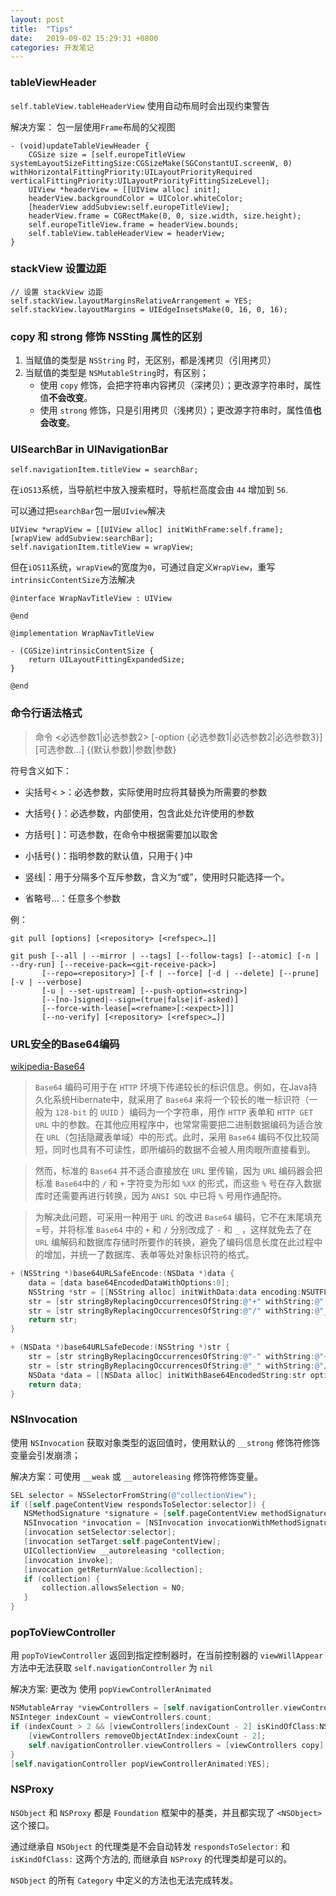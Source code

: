 ```yaml
---
layout: post
title:  "Tips"
date:   2019-09-02 15:29:31 +0800
categories: 开发笔记
---
```


### tableViewHeader
`self.tableView.tableHeaderView` 使用自动布局时会出现约束警告

解决方案： 包一层使用`Frame`布局的父视图

```obj-c
- (void)updateTableViewHeader {
    CGSize size = [self.europeTitleView systemLayoutSizeFittingSize:CGSizeMake(SGConstantUI.screenW, 0) withHorizontalFittingPriority:UILayoutPriorityRequired verticalFittingPriority:UILayoutPriorityFittingSizeLevel];
    UIView *headerView = [[UIView alloc] init];
    headerView.backgroundColor = UIColor.whiteColor;
    [headerView addSubview:self.europeTitleView];
    headerView.frame = CGRectMake(0, 0, size.width, size.height);
    self.europeTitleView.frame = headerView.bounds;
    self.tableView.tableHeaderView = headerView;
}
```

### stackView 设置边距

```obj-c
// 设置 stackView 边距
self.stackView.layoutMarginsRelativeArrangement = YES;
self.stackView.layoutMargins = UIEdgeInsetsMake(0, 16, 0, 16);
```

### copy 和 strong 修饰 NSSting 属性的区别

1. 当赋值的类型是 `NSString` 时，无区别，都是浅拷贝（引用拷贝）
2. 当赋值的类型是 `NSMutableString`时，有区别；
    * 使用 `copy` 修饰，会把字符串内容拷贝（深拷贝）；更改源字符串时，属性值**不会改变**。
    * 使用 `strong` 修饰，只是引用拷贝（浅拷贝）；更改源字符串时，属性值**也会改变**。

### UISearchBar in UINavigationBar

```
self.navigationItem.titleView = searchBar;
```

在`iOS13`系统，当导航栏中放入搜索框时，导航栏高度会由 `44` 增加到 `56`.


可以通过把`searchBar`包一层`UIview`解决

```
UIView *wrapView = [[UIView alloc] initWithFrame:self.frame];
[wrapView addSubview:searchBar];
self.navigationItem.titleView = wrapView;
```

但在`iOS11`系统，`wrapView`的宽度为`0`，可通过自定义`WrapView`，重写`intrinsicContentSize`方法解决

```
@interface WrapNavTitleView : UIView

@end

@implementation WrapNavTitleView

- (CGSize)intrinsicContentSize {
    return UILayoutFittingExpandedSize;
}

@end
```

### 命令行语法格式

> 命令 <必选参数1|必选参数2> [-option {必选参数1|必选参数2|必选参数3}] [可选参数…] {(默认参数)|参数|参数}

符号含义如下：

* 尖括号< >：必选参数，实际使用时应将其替换为所需要的参数

* 大括号{ }：必选参数，内部使用，包含此处允许使用的参数

* 方括号[ ]：可选参数，在命令中根据需要加以取舍

* 小括号( )：指明参数的默认值，只用于{ }中

* 竖线|：用于分隔多个互斥参数，含义为“或”，使用时只能选择一个。

* 省略号…：任意多个参数

例：

```
git pull [options] [<repository> [<refspec>…]]

git push [--all | --mirror | --tags] [--follow-tags] [--atomic] [-n | --dry-run] [--receive-pack=<git-receive-pack>]
       [--repo=<repository>] [-f | --force] [-d | --delete] [--prune] [-v | --verbose]
       [-u | --set-upstream] [--push-option=<string>]
       [--[no-]signed|--sign=(true|false|if-asked)]
       [--force-with-lease[=<refname>[:<expect>]]]
       [--no-verify] [<repository> [<refspec>…]]
```

### URL安全的Base64编码

[wikipedia-Base64](https://zh.wikipedia.org/wiki/Base64)

> `Base64` 编码可用于在 `HTTP` 环境下传递较长的标识信息。例如，在Java持久化系统Hibernate中，就采用了 `Base64` 来将一个较长的唯一标识符（一般为 `128-bit` 的 `UUID` ）编码为一个字符串，用作 `HTTP` 表单和 `HTTP GET URL` 中的参数。在其他应用程序中，也常常需要把二进制数据编码为适合放在 `URL`（包括隐藏表单域）中的形式。此时，采用 `Base64` 编码不仅比较简短，同时也具有不可读性，即所编码的数据不会被人用肉眼所直接看到。

> 然而，标准的 `Base64` 并不适合直接放在 `URL` 里传输，因为 `URL` 编码器会把标准 `Base64`中的 `/` 和 `+` 字符变为形如 `%XX` 的形式，而这些 `%` 号在存入数据库时还需要再进行转换，因为 `ANSI SQL` 中已将 `%` 号用作通配符。

> 为解决此问题，可采用一种用于 `URL` 的改进 `Base64` 编码，它不在末尾填充=号，并将标准 `Base64` 中的 `+` 和 `/` 分别改成了 `-` 和 `_` ，这样就免去了在 `URL` 编解码和数据库存储时所要作的转换，避免了编码信息长度在此过程中的增加，并统一了数据库、表单等处对象标识符的格式。

```Objective-C
+ (NSString *)base64URLSafeEncode:(NSData *)data {
    data = [data base64EncodedDataWithOptions:0];
    NSString *str = [[NSString alloc] initWithData:data encoding:NSUTF8StringEncoding];
    str = [str stringByReplacingOccurrencesOfString:@"+" withString:@"-"];
    str = [str stringByReplacingOccurrencesOfString:@"/" withString:@"_"];
    return str;
}

+ (NSData *)base64URLSafeDecode:(NSString *)str {
    str = [str stringByReplacingOccurrencesOfString:@"-" withString:@"+"];
    str = [str stringByReplacingOccurrencesOfString:@"_" withString:@"/"];
    NSData *data = [[NSData alloc] initWithBase64EncodedString:str options:NSDataBase64DecodingIgnoreUnknownCharacters];
    return data;
}
```

### NSInvocation

使用 `NSInvocation` 获取对象类型的返回值时，使用默认的 `__strong` 修饰符修饰变量会引发崩溃；

解决方案：可使用 `__weak` 或 `__autoreleasing` 修饰符修饰变量。

```Objective-C
SEL selector = NSSelectorFromString(@"collectionView");
if ([self.pageContentView respondsToSelector:selector]) {
   NSMethodSignature *signature = [self.pageContentView methodSignatureForSelector:selector];
   NSInvocation *invocation = [NSInvocation invocationWithMethodSignature:signature];
   [invocation setSelector:selector];
   [invocation setTarget:self.pageContentView];
   UICollectionView __autoreleasing *collection;
   [invocation invoke];
   [invocation getReturnValue:&collection];
   if (collection) {
       collection.allowsSelection = NO;
   }
}
```

### popToViewController

用 `popToViewController` 返回到指定控制器时，在当前控制器的 `viewWillAppear` 方法中无法获取 `self.navigationController` 为 `nil` 

解决方案: 更改为 使用 `popViewControllerAnimated`

```Objective-C
NSMutableArray *viewControllers = [self.navigationController.viewControllers mutableCopy];
NSInteger indexCount = viewControllers.count;
if (indexCount > 2 && [viewControllers[indexCount - 2] isKindOfClass:NSClassFromString(@"DemoViewController")]) {
    [viewControllers removeObjectAtIndex:indexCount - 2];
    self.navigationController.viewControllers = [viewControllers copy];
}
[self.navigationController popViewControllerAnimated:YES];
```

### NSProxy
`NSObject` 和 `NSProxy` 都是 `Foundation` 框架中的基类，并且都实现了 `<NSObject>` 这个接口。

通过继承自 `NSObject` 的代理类是不会自动转发 `respondsToSelector:` 和 `isKindOfClass:` 这两个方法的, 而继承自 `NSProxy` 的代理类却是可以的。

`NSObject` 的所有 `Category` 中定义的方法也无法完成转发。

[jekyll-docs]: https://jekyllrb.com/docs/home
[jekyll-gh]:   https://github.com/jekyll/jekyll
[jekyll-talk]: https://talk.jekyllrb.com/

